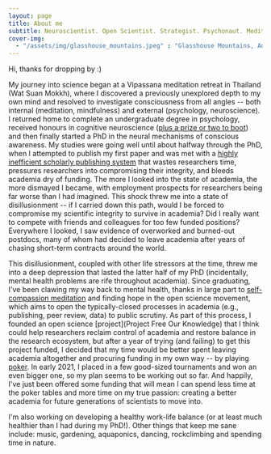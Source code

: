 ```yaml
---
layout: page
title: About me
subtitle: Neuroscientist. Open Scientist. Strategist. Psychonaut. Meditator. Dancer.
cover-img: 
  - "/assets/img/glasshouse_mountains.jpeg" : "Glasshouse Mountains, Australia (2020)"
---
```


Hi, thanks for dropping by :)

My journey into science began at a Vipassana meditation retreat in Thailand (Wat Suan Mokkh), where I discovered a previously unexplored depth to my own mind and resolved to investigate consciousness from all angles -- both internal (meditation, mindfulness) and external (psychology, neuroscience). I returned home to complete an undergraduate degree in psychology, received honours in cognitive neuroscience ([plus a prize or two to boot](https://coopersmout.com/awards/)) and then finally started a PhD in the neural mechanisms of conscious awareness. My studies were going well until about halfway through the PhD, when I attempted to publish my first paper and was met with a [highly inefficient scholarly publishing system](https://aeon.co/ideas/scholarly-publishing-is-broken-heres-how-to-fix-it) that wastes researchers time, pressures researchers into compromising their integrity, and bleeds academia dry of funding. The more I looked into the state of academia, the more dismayed I became, with employment prospects for researchers being far worse than I had imagined. This shock threw me into a state of disillusionment -- if I carried down this path, would I be forced to compromise my scientific integrity to survive in academia? Did I really want to compete with friends and colleagues for too few funded positions? Everywhere I looked, I saw evidence of overworked and burned-out postdocs, many of whom had decided to leave academia after years of chasing short-term contracts around the world.

This disillusionment, coupled with other life stressors at the time, threw me into a deep depression that lasted the latter half of my PhD (incidentally, mental health problems are rife throughout academia). Since graduating, I've been clawing my way back to mental health, thanks in large part to [self-compassion meditation](https://self-compassion.org/category/exercises/#exercises) and finding hope in the open science movement, which aims to open the typically-closed processes in academia (e.g., publishing, peer review, data) to public scrutiny. As part of this process, I founded an open science [project](Project Free Our Knowledge) that I think could help researchers reclaim control of academia and restore balance in the research ecosystem, but after a year of trying (and failing) to get this project funded, I decided that my time would be better spent leaving academia altogether and procuring funding in my own way -- by playing [poker](/poker). In early 2021, I placed in a few good-sized tournaments and won an even bigger one, so my plan seems to be working out so far. And happily, I've just been offered some funding that will mean I can spend less time at the poker tables and more time on my true passion: creating a better academia for future generations of scientists to move into.

I'm also working on developing a healthy work-life balance (or at least much healthier than I had during my PhD!). Other things that keep me sane include: music, gardening, aquaponics, dancing, rockclimbing and spending time in nature. 
